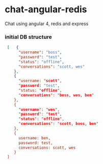 # chat-angular-redis
Chat using angular 4, redis and express

### initial DB structure
```json
 [   {
      "username": "boss",
      "password": "test",
      "status": "offline",
      "conversations": "scott, wes"
    },
    {
      "username: "scott",
      "password: "test",
      "status: "offline",
      "conversations": "boss, wes, ben"
    },
    {
      "username": "wes",
      "password": "test",
      "status": "offline",
      "conversations": "scott, boss, ben"
    },
    {
      username: ben,
      password: test,
      conversations: scott, wes
    }
 ]   
```

